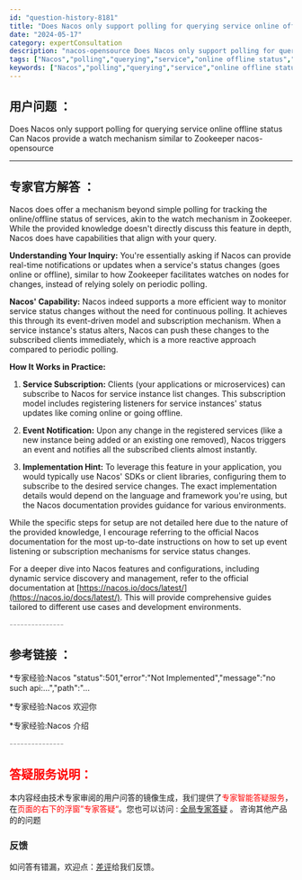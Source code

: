 ```yaml
---
id: "question-history-8181"
title: "Does Nacos only support polling for querying service online offline status Can Nacos provide a watch mechanism similar to Zookeeper nacos-opensource"
date: "2024-05-17"
category: expertConsultation
description: "nacos-opensource Does Nacos only support polling for querying service online offline status Can Nacos provide a watch mechanism similar to Zookeeper"
tags: ["Nacos","polling","querying","service","online offline status","watch mechanism","Zookeeper"]
keywords: ["Nacos","polling","querying","service","online offline status","watch mechanism","Zookeeper"]
---
```


## 用户问题 ： 
 Does Nacos only support polling for querying service online offline status Can Nacos provide a watch mechanism similar to Zookeeper nacos-opensource 

---------------
## 专家官方解答 ：

Nacos does offer a mechanism beyond simple polling for tracking the online/offline status of services, akin to the watch mechanism in Zookeeper. While the provided knowledge doesn't directly discuss this feature in depth, Nacos does have capabilities that align with your query.

**Understanding Your Inquiry:**
You're essentially asking if Nacos can provide real-time notifications or updates when a service's status changes (goes online or offline), similar to how Zookeeper facilitates watches on nodes for changes, instead of relying solely on periodic polling.

**Nacos' Capability:**
Nacos indeed supports a more efficient way to monitor service status changes without the need for continuous polling. It achieves this through its event-driven model and subscription mechanism. When a service instance's status alters, Nacos can push these changes to the subscribed clients immediately, which is a more reactive approach compared to periodic polling.

**How It Works in Practice:**
1. **Service Subscription:** Clients (your applications or microservices) can subscribe to Nacos for service instance list changes. This subscription model includes registering listeners for service instances' status updates like coming online or going offline.
   
2. **Event Notification:** Upon any change in the registered services (like a new instance being added or an existing one removed), Nacos triggers an event and notifies all the subscribed clients almost instantly.

3. **Implementation Hint:** To leverage this feature in your application, you would typically use Nacos' SDKs or client libraries, configuring them to subscribe to the desired service changes. The exact implementation details would depend on the language and framework you're using, but the Nacos documentation provides guidance for various environments.

While the specific steps for setup are not detailed here due to the nature of the provided knowledge, I encourage referring to the official Nacos documentation for the most up-to-date instructions on how to set up event listening or subscription mechanisms for service status changes.

For a deeper dive into Nacos features and configurations, including dynamic service discovery and management, refer to the official documentation at [https://nacos.io/docs/latest/](https://nacos.io/docs/latest/). This will provide comprehensive guides tailored to different use cases and development environments.


<font color="#949494">---------------</font> 


## 参考链接 ：

*专家经验:Nacos "status":501,"error":"Not Implemented","message":"no such api:...","path":"... 
 
 *专家经验:Nacos 欢迎你 
 
 *专家经验:Nacos 介绍 


 <font color="#949494">---------------</font> 
 


## <font color="#FF0000">答疑服务说明：</font> 

本内容经由技术专家审阅的用户问答的镜像生成，我们提供了<font color="#FF0000">专家智能答疑服务</font>，在<font color="#FF0000">页面的右下的浮窗”专家答疑“</font>。您也可以访问 : [全局专家答疑](https://opensource.alibaba.com/chatBot) 。 咨询其他产品的的问题

### 反馈
如问答有错漏，欢迎点：[差评](https://ai.nacos.io/user/feedbackByEnhancerGradePOJOID?enhancerGradePOJOId=13541)给我们反馈。
